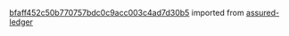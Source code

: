 [bfaff452c50b770757bdc0c9acc003c4ad7d30b5](https://github.com/insolar/assured-ledger/commit/bfaff452c50b770757bdc0c9acc003c4ad7d30b5) imported from [assured-ledger](https://github.com/insolar/assured-ledger)
